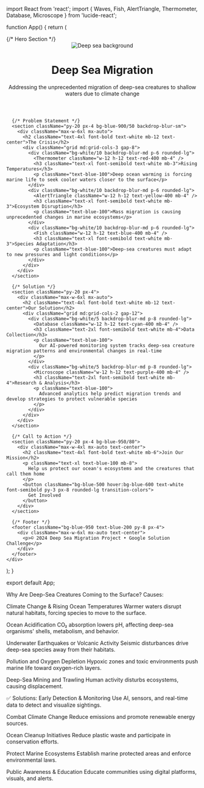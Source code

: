 import React from 'react';
import { Waves, Fish, AlertTriangle, Thermometer, Database, Microscope } from 'lucide-react';

function App() {
  return (
    <div className="min-h-screen bg-gradient-to-b from-blue-900 via-blue-800 to-blue-950">
      {/* Hero Section */}
      <header className="relative h-screen flex items-center justify-center text-white px-4">
        <div className="absolute inset-0 bg-black/30 z-10"></div>
        <img 
          src="https://images.unsplash.com/photo-1682687220742-aba13b6e50ba"
          alt="Deep sea background"
          className="absolute inset-0 w-full h-full object-cover"
        />
        <div className="relative z-20 text-center max-w-4xl mx-auto">
          <h1 className="text-6xl font-bold mb-6">Deep Sea Migration</h1>
          <p className="text-xl mb-8">Addressing the unprecedented migration of deep-sea creatures to shallow waters due to climate change</p>
          <Waves className="w-16 h-16 mx-auto animate-bounce" />
        </div>
      </header>

      {/* Problem Statement */}
      <section className="py-20 px-4 bg-blue-900/50 backdrop-blur-sm">
        <div className="max-w-6xl mx-auto">
          <h2 className="text-4xl font-bold text-white mb-12 text-center">The Crisis</h2>
          <div className="grid md:grid-cols-3 gap-8">
            <div className="bg-white/10 backdrop-blur-md p-6 rounded-lg">
              <Thermometer className="w-12 h-12 text-red-400 mb-4" />
              <h3 className="text-xl font-semibold text-white mb-3">Rising Temperatures</h3>
              <p className="text-blue-100">Deep ocean warming is forcing marine life to seek cooler waters closer to the surface</p>
            </div>
            <div className="bg-white/10 backdrop-blur-md p-6 rounded-lg">
              <AlertTriangle className="w-12 h-12 text-yellow-400 mb-4" />
              <h3 className="text-xl font-semibold text-white mb-3">Ecosystem Disruption</h3>
              <p className="text-blue-100">Mass migration is causing unprecedented changes in marine ecosystems</p>
            </div>
            <div className="bg-white/10 backdrop-blur-md p-6 rounded-lg">
              <Fish className="w-12 h-12 text-blue-400 mb-4" />
              <h3 className="text-xl font-semibold text-white mb-3">Species Adaptation</h3>
              <p className="text-blue-100">Deep-sea creatures must adapt to new pressures and light conditions</p>
            </div>
          </div>
        </div>
      </section>

      {/* Solution */}
      <section className="py-20 px-4">
        <div className="max-w-6xl mx-auto">
          <h2 className="text-4xl font-bold text-white mb-12 text-center">Our Solution</h2>
          <div className="grid md:grid-cols-2 gap-12">
            <div className="bg-white/5 backdrop-blur-md p-8 rounded-lg">
              <Database className="w-12 h-12 text-cyan-400 mb-4" />
              <h3 className="text-2xl font-semibold text-white mb-4">Data Collection</h3>
              <p className="text-blue-100">
                Our AI-powered monitoring system tracks deep-sea creature migration patterns and environmental changes in real-time
              </p>
            </div>
            <div className="bg-white/5 backdrop-blur-md p-8 rounded-lg">
              <Microscope className="w-12 h-12 text-purple-400 mb-4" />
              <h3 className="text-2xl font-semibold text-white mb-4">Research & Analysis</h3>
              <p className="text-blue-100">
                Advanced analytics help predict migration trends and develop strategies to protect vulnerable species
              </p>
            </div>
          </div>
        </div>
      </section>

      {/* Call to Action */}
      <section className="py-20 px-4 bg-blue-950/80">
        <div className="max-w-4xl mx-auto text-center">
          <h2 className="text-4xl font-bold text-white mb-6">Join Our Mission</h2>
          <p className="text-xl text-blue-100 mb-8">
            Help us protect our ocean's ecosystems and the creatures that call them home
          </p>
          <button className="bg-blue-500 hover:bg-blue-600 text-white font-semibold py-3 px-8 rounded-lg transition-colors">
            Get Involved
          </button>
        </div>
      </section>

      {/* Footer */}
      <footer className="bg-blue-950 text-blue-200 py-8 px-4">
        <div className="max-w-6xl mx-auto text-center">
          <p>© 2024 Deep Sea Migration Project • Google Solution Challenge</p>
        </div>
      </footer>
    </div>
  );
}

export default App;


Why Are Deep-Sea Creatures Coming to the Surface?
Causes:

Climate Change & Rising Ocean Temperatures
Warmer waters disrupt natural habitats, forcing species to move to the surface.

Ocean Acidification
CO₂ absorption lowers pH, affecting deep-sea organisms' shells, metabolism, and behavior.

Underwater Earthquakes or Volcanic Activity
Seismic disturbances drive deep-sea species away from their habitats.

Pollution and Oxygen Depletion
Hypoxic zones and toxic environments push marine life toward oxygen-rich layers.

Deep-Sea Mining and Trawling
Human activity disturbs ecosystems, causing displacement.

✅ Solutions:
Early Detection & Monitoring
Use AI, sensors, and real-time data to detect and visualize sightings.

Combat Climate Change
Reduce emissions and promote renewable energy sources.

Ocean Cleanup Initiatives
Reduce plastic waste and participate in conservation efforts.

Protect Marine Ecosystems
Establish marine protected areas and enforce environmental laws.

Public Awareness & Education
Educate communities using digital platforms, visuals, and alerts.
 
